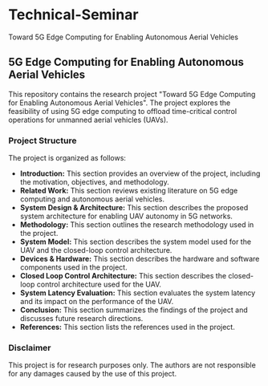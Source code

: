 # Technical-Seminar
Toward 5G Edge Computing for Enabling Autonomous Aerial Vehicles

## 5G Edge Computing for Enabling Autonomous Aerial Vehicles

This repository contains the research project "Toward 5G Edge Computing for Enabling Autonomous Aerial Vehicles". The project explores the feasibility of using 5G edge computing to offload time-critical control operations for unmanned aerial vehicles (UAVs).

### Project Structure

The project is organized as follows:

* **Introduction:** This section provides an overview of the project, including the motivation, objectives, and methodology.
* **Related Work:** This section reviews existing literature on 5G edge computing and autonomous aerial vehicles.
* **System Design & Architecture:** This section describes the proposed system architecture for enabling UAV autonomy in 5G networks.
* **Methodology:** This section outlines the research methodology used in the project.
* **System Model:** This section describes the system model used for the UAV and the closed-loop control architecture.
* **Devices & Hardware:** This section describes the hardware and software components used in the project.
* **Closed Loop Control Architecture:** This section describes the closed-loop control architecture used for the UAV.
* **System Latency Evaluation:** This section evaluates the system latency and its impact on the performance of the UAV.
* **Conclusion:** This section summarizes the findings of the project and discusses future research directions.
* **References:** This section lists the references used in the project.


### Disclaimer

This project is for research purposes only. The authors are not responsible for any damages caused by the use of this project.
